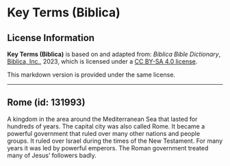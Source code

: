 # Key Terms (Biblica)

## License Information

**Key Terms (Biblica)** is based on and adapted from: _Biblica Bible Dictionary_, [Biblica, Inc.](https://www.biblica.com/), 2023, which is licensed under a [CC BY-SA 4.0 license](https://creativecommons.org/licenses/by-sa/4.0/legalcode.en).

This markdown version is provided under the same license.



--------------------------------

## Rome (id: 131993)

A kingdom in the area around the Mediterranean Sea that lasted for hundreds of years. The capital city was also called Rome. It became a powerful government that ruled over many other nations and people groups. It ruled over Israel during the times of the New Testament. For many years it was led by powerful emperors. The Roman government treated many of Jesus’ followers badly.


